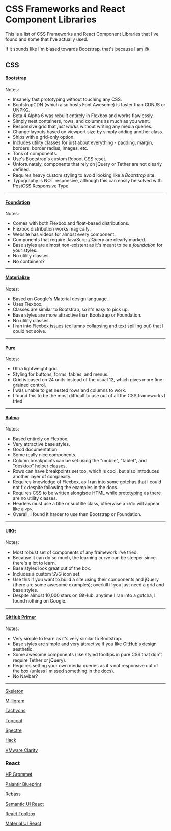 # CSS Frameworks and React Component Libraries
This is a list of CSS Frameworks and React Component Libraries that I've found and some that I've actually used.  

If it sounds like I'm biased towards Bootstrap, that's because I am :kissing_heart:

## CSS

#### [Bootstrap](https://github.com/twbs/bootstrap)
Notes:
* Insanely fast prototyping without touching any CSS.
* BootstrapCDN (which also hosts Font Awesome) is faster than CDNJS or UNPKG.
* Beta 4 Alpha 6 was rebuilt entirely in Flexbox and works flawlessly.
* Simply nest containers, rows, and columns as much as you want.
* Responsive grid that *just works* without writing any media queries.
* Change layouts based on viewport size by simply adding another class.
* Ships with a grid-only option.
* Includes utility classes for just about everything - padding, margin, borders, border radius, images, etc.
* Tons of components.
* Use's Bootstrap's custom Reboot CSS reset.
* Unfortunately, components that rely on jQuery or Tether are not clearly defined.
* Requires heavy custom styling to avoid looking like a *Bootstrap* site.
* Typography is NOT responsive, although this can easily be solved with PostCSS Responsive Type.

---

#### [Foundation](https://github.com/zurb/foundation-sites)
Notes:
* Comes with both Flexbox and float-based distributions.
* Flexbox distribution works magically.
* Website has videos for almost every component.
* Components that require JavaScript/jQuery are clearly marked.
* Base styles are almost non-existent as it's meant to be a _foundation_ for your styles.
* No utility classes.
* No containers?

---

#### [Materialize](https://github.com/Dogfalo/materialize)
Notes:
* Based on Google's Material design language.
* Uses Flexbox.
* Classes are similar to Bootstrap, so it's easy to pick up.
* Base styles are more attractive than Bootstrap or Foundation.
* No utility classes.
* I ran into Flexbox issues (collumns collapsing and text spilling out) that I could not solve.

---

#### [Pure](https://github.com/yahoo/pure)
Notes:
* Ultra lightweight grid.
* Styling for buttons, forms, tables, and menus.
* Grid is based on 24 units instead of the usual 12, which gives more fine-grained control.
* I was unable to get nested rows and columns to work.
* I found this to be the most difficult to use out of all the CSS frameworks I tried.

---

#### [Bulma](https://github.com/jgthms/bulma)
Notes:
* Based entirely on Flexbox.
* Very attractive base styles.
* Good documentation.
* Some really nice components.
* Column breakpoints can be set using the "mobile", "tablet", and "desktop" helper classes.
* Rows can have breakpoints set too, which is cool, but also introduces another layer of complexity.
* Requires knowledge of Flexbox, as I ran into some gotchas that I could not fix despite following the examples in the docs.
* Requires CSS to be written alongisde HTML while prototyping as there are no utility classes.
* Headers must use a title or subtitle class, otherwise a `<h1>` will appear like a `<p>`.
* Overall, I found it harder to use than Bootstrap or Foundation.

---  

#### [UIKit](https://github.com/uikit/uikit)
Notes:
* Most robust set of components of any framework I've tried.
* Because it can do so much, the learning curve can be steeper since there's a lot to learn.
* Base styles look great out of the box.
* Includes a custom SVG icon set.
* Use this if you want to build a site using their components and jQuery (there are some awesome examples); overkill if you just need a grid and base styles.
* Despite almost 10,000 stars on GitHub, anytime I ran into a gotcha, I found nothing on Google.

---

#### [GitHub Primer](https://github.com/primer/primer-css)
Notes:
* Very simple to learn as it's very similar to Bootstrap.
* Base styles are simple and very attractive if you like GitHub's design aesthetic.
* Some awesome components (like styled tooltips in pure CSS that don't require Tether or jQuery).
* Requires setting your own media queries as it's not responsive out of the box (unless I missed something in the docs).
* No Navbar?

---

[Skeleton](https://github.com/dhg/Skeleton)  

[Milligram](https://github.com/milligram/milligram)  

[Tachyons](https://github.com/tachyons-css/tachyons)  

[Topcoat](https://github.com/topcoat/topcoat)  

[Spectre](https://github.com/picturepan2/spectre)  

[Hack](https://github.com/egoist/hack)  

[VMware Clarity](https://github.com/vmware/clarity)  


### React
[HP Grommet](https://github.com/grommet/grommet)  

[Palantir Blueprint](https://github.com/palantir/blueprint)  

[Rebass](https://github.com/jxnblk/rebass)  

[Semantic UI React](https://react.semantic-ui.com/introduction)  

[React Toolbox](https://github.com/react-toolbox/react-toolbox)  

[Material UI React](https://github.com/callemall/material-ui)  
